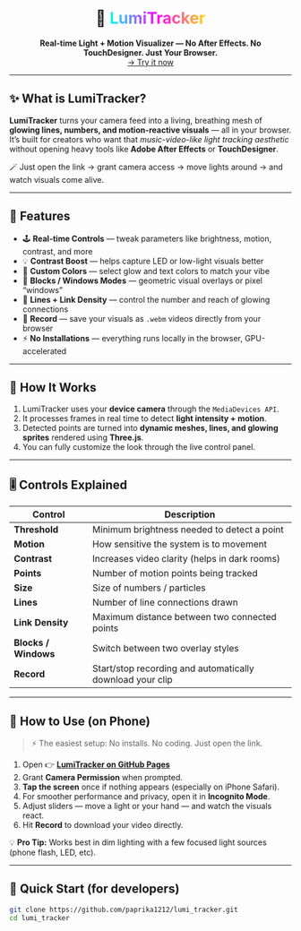<h1 align="center">
  🌈 <span style="background: linear-gradient(90deg, #00fff0, #ff00ff, #ffd700); -webkit-background-clip: text; -webkit-text-fill-color: transparent;">LumiTracker</span>
</h1>

<p align="center">
  <strong>Real-time Light + Motion Visualizer — No After Effects. No TouchDesigner. Just Your Browser.</strong><br>
  <a href="https://github.com/paprika1212/lumi_tracker/tree/main">→ Try it now</a>
</p>

---

## ✨ What is LumiTracker?

**LumiTracker** turns your camera feed into a living, breathing mesh of **glowing lines, numbers, and motion-reactive visuals** — all in your browser.  
It’s built for creators who want that *music-video-like light tracking aesthetic* without opening heavy tools like **Adobe After Effects** or **TouchDesigner**.

🪄 Just open the link → grant camera access → move lights around → and watch visuals come alive.

---

## 🎥 Features

- 🕹️ **Real-time Controls** — tweak parameters like brightness, motion, contrast, and more  
- 💡 **Contrast Boost** — helps capture LED or low-light visuals better  
- 🌈 **Custom Colors** — select glow and text colors to match your vibe  
- 🔳 **Blocks / Windows Modes** — geometric visual overlays or pixel “windows”  
- 🔗 **Lines + Link Density** — control the number and reach of glowing connections  
- 🔴 **Record** — save your visuals as `.webm` videos directly from your browser  
- ⚡ **No Installations** — everything runs locally in the browser, GPU-accelerated  

---

## 🧠 How It Works

1. LumiTracker uses your **device camera** through the `MediaDevices API`.  
2. It processes frames in real time to detect **light intensity + motion**.  
3. Detected points are turned into **dynamic meshes, lines, and glowing sprites** rendered using **Three.js**.  
4. You can fully customize the look through the live control panel.  

---

## 🎚️ Controls Explained

| Control | Description |
|----------|--------------|
| **Threshold** | Minimum brightness needed to detect a point |
| **Motion** | How sensitive the system is to movement |
| **Contrast** | Increases video clarity (helps in dark rooms) |
| **Points** | Number of motion points being tracked |
| **Size** | Size of numbers / particles |
| **Lines** | Number of line connections drawn |
| **Link Density** | Maximum distance between two connected points |
| **Blocks / Windows** | Switch between two overlay styles |
| **Record** | Start/stop recording and automatically download your clip |

---

## 📱 How to Use (on Phone)

> ⚡ The easiest setup: No installs. No coding. Just open the link.

1. Open 👉 [**LumiTracker on GitHub Pages**](https://paprika1212.github.io/lumi_tracker/)  
2. Grant **Camera Permission** when prompted.  
3. **Tap the screen** once if nothing appears (especially on iPhone Safari).  
4. For smoother performance and privacy, open it in **Incognito Mode**.  
5. Adjust sliders — move a light or your hand — and watch the visuals react.  
6. Hit **Record** to download your video directly.

💡 **Pro Tip:** Works best in dim lighting with a few focused light sources (phone flash, LED, etc).

---

## 🚀 Quick Start (for developers)

```bash
git clone https://github.com/paprika1212/lumi_tracker.git
cd lumi_tracker
